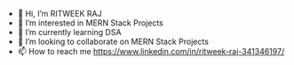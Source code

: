 - 👋 Hi, I’m RITWEEK RAJ
- 👀 I’m interested in MERN Stack Projects
- 🌱 I’m currently learning DSA 
- 💞️ I’m looking to collaborate on MERN Stack Projects
- 📫 How to reach me https://www.linkedin.com/in/ritweek-raj-341346197/

<!---
week2802raj/week2802raj is a ✨ special ✨ repository because its `README.md` (this file) appears on your GitHub profile.
You can click the Preview link to take a look at your changes.
--->
